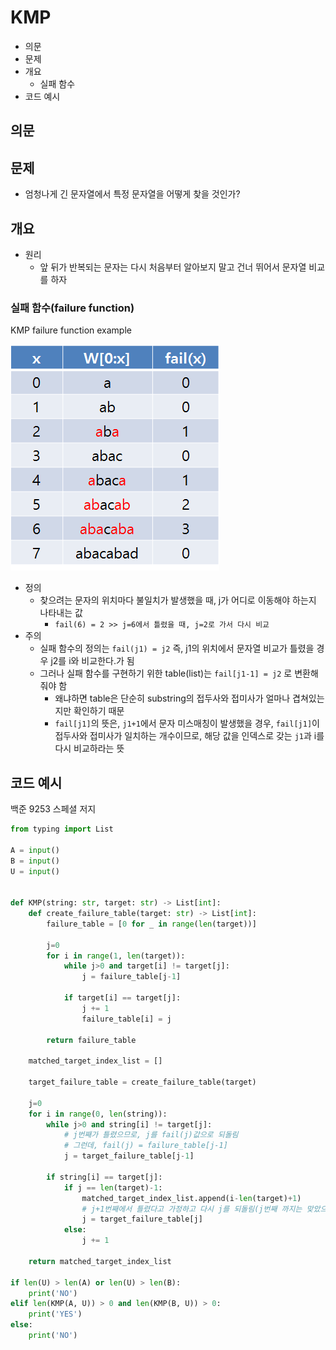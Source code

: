 # KMP

- 의문
- 문제
- 개요
  - 실패 함수
- 코드 예시

## 의문

## 문제

- 엄청나게 긴 문자열에서 특정 문자열을 어떻게 찾을 것인가?

## 개요

- 원리
  - 앞 뒤가 반복되는 문자는 다시 처음부터 알아보지 말고 건너 뛰어서 문자열 비교를 하자

### 실패 함수(failure function)

KMP failure function example

![](./images/kmp_failure_function1.png)

- 정의
  - 찾으려는 문자의 위치마다 불일치가 발생했을 때, j가 어디로 이동해야 하는지 나타내는 값
    - `fail(6) = 2 >> j=6에서 틀렸을 때, j=2로 가서 다시 비교`
- 주의
  - 실패 함수의 정의는 `fail(j1) = j2` 즉, j1의 위치에서 문자열 비교가 틀렸을 경우 j2를 i와 비교한다.가 됨
  - 그러나 실패 함수를 구현하기 위한 table(list)는 `fail[j1-1] = j2` 로 변환해줘야 함
    - 왜냐하면 table은 단순히 substring의 접두사와 접미사가 얼마나 겹쳐있는지만 확인하기 때문
    - `fail[j1]`의 뜻은, `j1+1`에서 문자 미스매칭이 발생했을 경우, `fail[j1]`이 접두사와 접미사가 일치하는 개수이므로, 해당 값을 인덱스로 갖는 `j1`과 i를 다시 비교하라는 뜻

## 코드 예시

백준 9253 스페셜 저지

```py
from typing import List

A = input()
B = input()
U = input()


def KMP(string: str, target: str) -> List[int]:
    def create_failure_table(target: str) -> List[int]:
        failure_table = [0 for _ in range(len(target))]

        j=0
        for i in range(1, len(target)):
            while j>0 and target[i] != target[j]:
                j = failure_table[j-1]

            if target[i] == target[j]:
                j += 1
                failure_table[i] = j

        return failure_table

    matched_target_index_list = []

    target_failure_table = create_failure_table(target)

    j=0
    for i in range(0, len(string)):
        while j>0 and string[i] != target[j]:
            # j번째가 틀렸으므로, j를 fail(j)값으로 되돌림
            # 그런데, fail(j) = failure_table[j-1]
            j = target_failure_table[j-1]

        if string[i] == target[j]:
            if j == len(target)-1:
                matched_target_index_list.append(i-len(target)+1)
                # j+1번째에서 틀렸다고 가정하고 다시 j를 되돌림(j번째 까지는 맞았으므로)
                j = target_failure_table[j]
            else:
                j += 1

    return matched_target_index_list

if len(U) > len(A) or len(U) > len(B):
    print('NO')
elif len(KMP(A, U)) > 0 and len(KMP(B, U)) > 0:
    print('YES')
else:
    print('NO')
```

